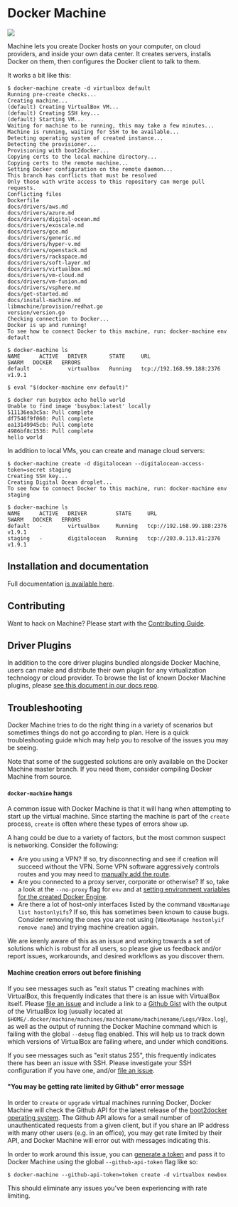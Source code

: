 # Docker Machine

![](https://docs.docker.com/machine/img/logo.png)

Machine lets you create Docker hosts on your computer, on cloud providers, and
inside your own data center. It creates servers, installs Docker on them, then
configures the Docker client to talk to them.

It works a bit like this:

```console
$ docker-machine create -d virtualbox default
Running pre-create checks...
Creating machine...
(default) Creating VirtualBox VM...
(default) Creating SSH key...
(default) Starting VM...
Waiting for machine to be running, this may take a few minutes...
Machine is running, waiting for SSH to be available...
Detecting operating system of created instance...
Detecting the provisioner...
Provisioning with boot2docker...
Copying certs to the local machine directory...
Copying certs to the remote machine...
Setting Docker configuration on the remote daemon...
This branch has conflicts that must be resolved
Only those with write access to this repository can merge pull requests.
Conflicting files
Dockerfile
docs/drivers/aws.md
docs/drivers/azure.md
docs/drivers/digital-ocean.md
docs/drivers/exoscale.md
docs/drivers/gce.md
docs/drivers/generic.md
docs/drivers/hyper-v.md
docs/drivers/openstack.md
docs/drivers/rackspace.md
docs/drivers/soft-layer.md
docs/drivers/virtualbox.md
docs/drivers/vm-cloud.md
docs/drivers/vm-fusion.md
docs/drivers/vsphere.md
docs/get-started.md
docs/install-machine.md
libmachine/provision/redhat.go
version/version.go
Checking connection to Docker...
Docker is up and running!
To see how to connect Docker to this machine, run: docker-machine env default

$ docker-machine ls
NAME      ACTIVE   DRIVER       STATE     URL                         SWARM   DOCKER   ERRORS
default   -        virtualbox   Running   tcp://192.168.99.188:2376           v1.9.1

$ eval "$(docker-machine env default)"

$ docker run busybox echo hello world
Unable to find image 'busybox:latest' locally
511136ea3c5a: Pull complete
df7546f9f060: Pull complete
ea13149945cb: Pull complete
4986bf8c1536: Pull complete
hello world
```

In addition to local VMs, you can create and manage cloud servers:

```console
$ docker-machine create -d digitalocean --digitalocean-access-token=secret staging
Creating SSH key...
Creating Digital Ocean droplet...
To see how to connect Docker to this machine, run: docker-machine env staging

$ docker-machine ls
NAME      ACTIVE   DRIVER         STATE     URL                         SWARM   DOCKER   ERRORS
default   -        virtualbox     Running   tcp://192.168.99.188:2376           v1.9.1
staging   -        digitalocean   Running   tcp://203.0.113.81:2376             v1.9.1
```

## Installation and documentation

Full documentation [is available here](https://docs.docker.com/machine/).

## Contributing

Want to hack on Machine? Please start with the [Contributing Guide](https://github.com/docker/machine/blob/master/CONTRIBUTING.md).

## Driver Plugins

In addition to the core driver plugins bundled alongside Docker Machine, users
can make and distribute their own plugin for any virtualization technology or
cloud provider.  To browse the list of known Docker Machine plugins, please [see
this document in our
docs repo](https://github.com/docker/docker.github.io/blob/master/machine/AVAILABLE_DRIVER_PLUGINS.md).

## Troubleshooting

Docker Machine tries to do the right thing in a variety of scenarios but
sometimes things do not go according to plan.  Here is a quick troubleshooting
guide which may help you to resolve of the issues you may be seeing.

Note that some of the suggested solutions are only available on the Docker
Machine master branch.  If you need them, consider compiling Docker Machine from
source.
#### `docker-machine` hangs

A common issue with Docker Machine is that it will hang when attempting to start
up the virtual machine.  Since starting the machine is part of the `create`
process, `create` is often where these types of errors show up.

A hang could be due to a variety of factors, but the most common suspect is
networking.  Consider the following:

-   Are you using a VPN?  If so, try disconnecting and see if creation will
    succeed without the VPN.  Some VPN software aggressively controls routes and
    you may need to [manually add the route](https://github.com/docker/machine/issues/1500#issuecomment-121134958).
-   Are you connected to a proxy server, corporate or otherwise?  If so, take a
    look at the `--no-proxy` flag for `env` and at [setting environment variables
    for the created Docker Engine](https://docs.docker.com/machine/reference/create/#specifying-configuration-options-for-the-created-docker-engine).
-   Are there a lot of host-only interfaces listed by the command `VBoxManage list
    hostonlyifs`?  If so, this has sometimes been known to cause bugs.  Consider
    removing the ones you are not using (`VBoxManage hostonlyif remove name`) and
    trying machine creation again.

We are keenly aware of this as an issue and working towards a set of solutions
which is robust for all users, so please give us feedback and/or report issues,
workarounds, and desired workflows as you discover them.

#### Machine creation errors out before finishing

If you see messages such as "exit status 1" creating machines with VirtualBox,
this frequently indicates that there is an issue with VirtualBox itself.  Please
[file an issue](https://github.com/docker/machine/issues/new) and include a link
to a [Github Gist](https://gist.github.com/) with the output of the VirtualBox
log (usually located at
`$HOME/.docker/machine/machines/machinename/machinename/Logs/VBox.log`), as well
as the output of running the Docker Machine command which is failing with the
global `--debug` flag enabled.  This will help us to track down which versions
of VirtualBox are failing where, and under which conditions.

If you see messages such as "exit status 255", this frequently indicates there
has been an issue with SSH.  Please investigate your SSH configuration if you
have one, and/or [file an issue](https://github.com/docker/machine/issues).

#### "You may be getting rate limited by Github" error message

In order to `create` or `upgrade` virtual machines running Docker, Docker
Machine will check the Github API for the latest release of the [boot2docker
operating system](https://github.com/boot2docker/boot2docker).  The Github API
allows for a small number of unauthenticated requests from a given client, but
if you share an IP address with many other users (e.g. in an office), you may
get rate limited by their API, and Docker Machine will error out with messages
indicating this.

In order to work around this issue, you can [generate a
token](https://help.github.com/articles/creating-an-access-token-for-command-line-use/)
and pass it to Docker Machine using the global `--github-api-token` flag like
so:

```console
$ docker-machine --github-api-token=token create -d virtualbox newbox
```

This should eliminate any issues you've been experiencing with rate limiting.
